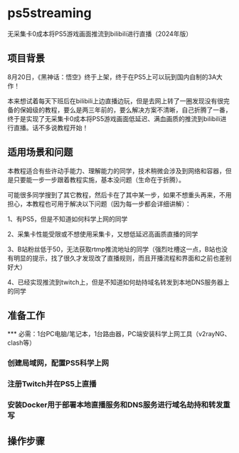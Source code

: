 # ps5streaming
无采集卡0成本将PS5游戏画面推流到bilibili进行直播（2024年版）

## 项目背景
8月20日，《黑神话：悟空》终于上架，终于在PS5上可以玩到国内自制的3A大作！

本来想试着每天下班后在bilibili上边直播边玩，但是去网上转了一圈发现没有很完备的保姆级的教程，要么是两三年前的，要么解决方案不清晰，自己折腾了一番，终于是实现了无采集卡0成本将PS5游戏画面低延迟、满血画质的推流到bilibili进行直播。话不多说教程开始！

## 适用场景和问题
本教程适合有些许动手能力、理解能力的同学，技术稍微会涉及到网络和容器，但是只要能一步一步跟着教程实施，基本没问题（生命在于折腾）。

可能很多同学搜到了其它教程，然后卡在了其中某一步，如果不想重头再来，不用担心，本教程也可用于解决以下问题（因为每一步都会详细讲解）：

1、有PS5，但是不知道如何科学上网的同学

2、采集卡性能受限或不想使用采集卡，又想低延迟高画质直播的同学

3、B站粉丝低于50，无法获取rtmp推流地址的同学（强烈吐槽这一点，B站也没有明显的提示，找了很久才发现改了直播规则，而且开播流程和界面和之前也差别好大）

4、已经实现推流到twitch上，但是不知道如何劫持域名转发到本地DNS服务器上的同学

## 准备工作
*** 必需：1台PC电脑/笔记本，1台路由器，PC端安装科学上网工具（v2rayNG、clash等）

### 创建局域网，配置PS5科学上网

### 注册Twitch并在PS5上直播

### 安装Docker用于部署本地直播服务和DNS服务进行域名劫持和转发重写

## 操作步骤
